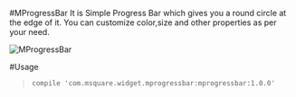 #MProgressBar
It is Simple Progress Bar which gives you a round circle at the edge of it.
You can customize color,size and other properties as per your need.

![MProgressBar]( https://github.com/msquare097/MProgressBar/blob/master/MProgressBar.png )

#Usage
> `compile 'com.msquare.widget.mprogressbar:mprogressbar:1.0.0'`
